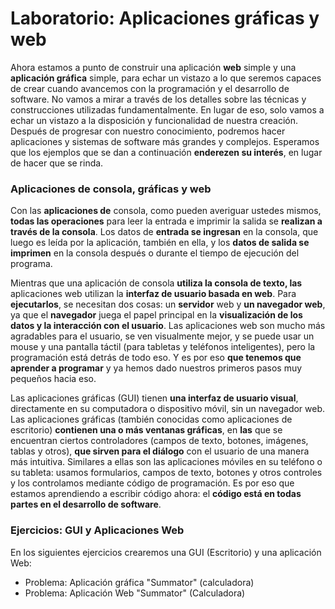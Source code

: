 # Laboratorio: Aplicaciones gráficas y web

Ahora estamos a punto de construir una aplicación **web** simple y una **aplicación gráfica** simple, para echar un vistazo a lo que seremos capaces de crear cuando avancemos con la programación y el desarrollo de software. No vamos a mirar a través de los detalles sobre las técnicas y construcciones utilizadas fundamentalmente. En lugar de eso, solo vamos a echar un vistazo a la disposición y funcionalidad de nuestra creación. Después de progresar con nuestro conocimiento, podremos hacer aplicaciones y sistemas de software más grandes y complejos. Esperamos que los ejemplos que se dan a continuación **enderezen su interés**, en lugar de hacer que se rinda.

### Aplicaciones de consola, gráficas y web <a href="#console-graphical-and-web-applications" id="console-graphical-and-web-applications"></a>

Con las **aplicaciones de** consola, como pueden averiguar ustedes mismos, **todas las operaciones** para leer la entrada e imprimir la salida se **realizan a través de la consola**. Los datos de **entrada se ingresan** en la consola, que luego es leída por la aplicación, también en ella, y los **datos de salida se imprimen** en la consola después o durante el tiempo de ejecución del programa.

Mientras que una aplicación de consola **utiliza la consola de texto, las** aplicaciones web utilizan la **interfaz de usuario basada en web**. Para **ejecutarlos**, se necesitan dos cosas: un **servidor** web y **un navegador web**, ya que el **navegador** juega el papel principal en la **visualización de los datos y la interacción con el usuario**. Las aplicaciones web son mucho más agradables para el usuario, se ven visualmente mejor, y se puede usar un mouse y una pantalla táctil (para tabletas y teléfonos inteligentes), pero la programación está detrás de todo eso. Y es por eso **que tenemos que aprender a programar** y ya hemos dado nuestros primeros pasos muy pequeños hacia eso.

Las aplicaciones gráficas (GUI) tienen **una interfaz de usuario visual**, directamente en su computadora o dispositivo móvil, sin un navegador web. Las aplicaciones gráficas (también conocidas como aplicaciones de escritorio) **contienen una o más ventanas gráficas**, en **las** que se encuentran ciertos controladores (campos de texto, botones, imágenes, tablas y otros), **que sirven para el diálogo** con el usuario de una manera más intuitiva. Similares a ellas son las aplicaciones móviles en su teléfono o su tableta: usamos formularios, campos de texto, botones y otros controles y los controlamos mediante código de programación. Es por eso que estamos aprendiendo a escribir código ahora: el **código está en todas partes en el desarrollo de software**.

### Ejercicios: GUI y Aplicaciones Web <a href="#exercises-gui-and-web-applications" id="exercises-gui-and-web-applications"></a>

En los siguientes ejercicios crearemos una GUI (Escritorio) y una aplicación Web:

* Problema: Aplicación gráfica "Summator" (calculadora)
* Problema: Aplicación Web "Summator" (Calculadora)
